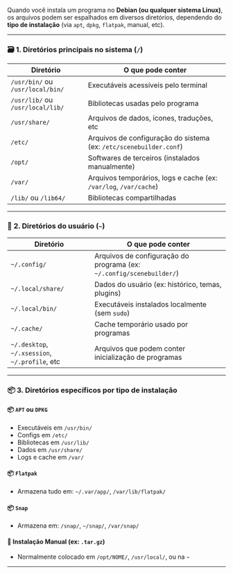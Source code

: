 Quando você instala um programa no **Debian (ou qualquer sistema Linux)**, os arquivos podem ser espalhados em diversos diretórios, dependendo do **tipo de instalação** (via `apt`, `dpkg`, `flatpak`, manual, etc).

---

### 🗃️ **1. Diretórios principais no sistema (`/`)**

| Diretório                        | O que pode conter                                                  |
| -------------------------------- | ------------------------------------------------------------------ |
| `/usr/bin/` ou `/usr/local/bin/` | Executáveis acessíveis pelo terminal                               |
| `/usr/lib/` ou `/usr/local/lib/` | Bibliotecas usadas pelo programa                                   |
| `/usr/share/`                    | Arquivos de dados, ícones, traduções, etc                          |
| `/etc/`                          | Arquivos de configuração do sistema (ex: `/etc/scenebuilder.conf`) |
| `/opt/`                          | Softwares de terceiros (instalados manualmente)                    |
| `/var/`                          | Arquivos temporários, logs e cache (ex: `/var/log`, `/var/cache`)  |
| `/lib/` ou `/lib64/`             | Bibliotecas compartilhadas                                         |

---

### 👤 **2. Diretórios do usuário (`~`)**

| Diretório                                      | O que pode conter                                                    |
| ---------------------------------------------- | -------------------------------------------------------------------- |
| `~/.config/`                                   | Arquivos de configuração do programa (ex: `~/.config/scenebuilder/`) |
| `~/.local/share/`                              | Dados do usuário (ex: histórico, temas, plugins)                     |
| `~/.local/bin/`                                | Executáveis instalados localmente (sem `sudo`)                       |
| `~/.cache/`                                    | Cache temporário usado por programas                                 |
| `~/.desktop`, `~/.xsession`, `~/.profile`, etc | Arquivos que podem conter inicialização de programas                 |

---

### 📦 **3. Diretórios específicos por tipo de instalação**

#### 📦 `APT` ou `DPKG`

* Executáveis em `/usr/bin/`
* Configs em `/etc/`
* Bibliotecas em `/usr/lib/`
* Dados em `/usr/share/`
* Logs e cache em `/var/`

#### 📦 `Flatpak`

* Armazena tudo em: `~/.var/app/`, `/var/lib/flatpak/`

#### 📦 `Snap`

* Armazena em: `/snap/`, `~/snap/`, `/var/snap/`

#### 📁 Instalação Manual (ex: `.tar.gz`)

* Normalmente colocado em `/opt/NOME/`, `/usr/local/`, ou na `~`

---

